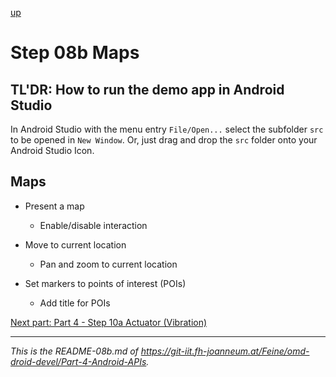 [up](../study-material--android-apis.md)

# Step 08b Maps

## TL'DR: How to run the demo app in Android Studio

In Android Studio with the menu entry ```File/Open...``` select the subfolder ```src``` to be opened in ```New Window```. Or, just drag and drop the ```src``` folder onto your Android Studio Icon.

## Maps

* Present a map
	* Enable/disable interaction

	 	
* Move to current location
	* Pan and zoom to current location

* Set markers to points of interest (POIs)
	* Add title for POIs



[Next part: Part 4 - Step 10a Actuator (Vibration)](../10a-Slideshow--Sensors+Actuators-HapticFeedback-VibrateOnLastSlide/README-10a.md)



---

*This is the README-08b.md of <https://git-iit.fh-joanneum.at/Feine/omd-droid-devel/Part-4-Android-APIs>.*